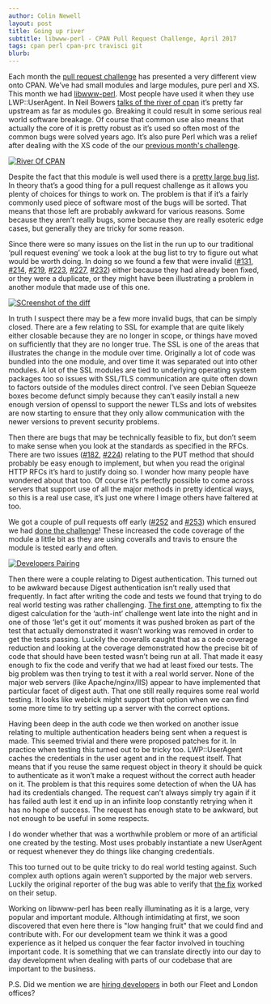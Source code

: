 ```yaml
---
author: Colin Newell
layout: post
title: Going up river
subtitle: libwww-perl - CPAN Pull Request Challenge, April 2017
tags: cpan perl cpan-prc travisci git
blurb:
---
```


Each month the [pull request challenge](http://cpan-prc.org/) has presented a very different view onto CPAN.  We’ve had small modules and large modules, pure perl and XS.  This month we had [libwww-perl](https://metacpan.org/release/libwww-perl).  Most people have used it when they use LWP::UserAgent.  In Neil Bowers [talks of the river of cpan](http://neilb.org/2015/04/20/river-of-cpan.html) it’s pretty far upstream as far as modules go.  Breaking it could result in some serious real world software breakage.  Of course that common use also means that actually the core of it is pretty robust as it’s used so often most of the common bugs were solved years ago.  It’s also pure Perl which was a relief after dealing with the XS code of the our [previous month's challenge](https://tech-blog.cv-library.co.uk/2017/03/28/pull-request-challenge/).

[![River Of CPAN](/images/river_of_cpan.png)](/images/river_of_cpan.png)

Despite the fact that this module is well used there is a [pretty large bug list](https://github.com/libwww-perl/libwww-perl/issues).  In theory that’s a good thing for a pull request challenge as it allows you plenty of choices for things to work on.  The problem is that if it’s a fairly commonly used piece of software most of the bugs will be sorted.  That means that those left are probably awkward for various reasons.  Some because they aren’t really bugs, some because they are really esoteric edge cases, but generally they are tricky for some reason.

Since there were so many issues on the list in the run up to our traditional ‘pull request evening’ we took a look at the bug list to try to figure out what would be worth doing.  In doing so we found a few that were invalid
([#131](https://github.com/libwww-perl/libwww-perl/issues/131),
[#214](https://github.com/libwww-perl/libwww-perl/issues/214),
[#219](https://github.com/libwww-perl/libwww-perl/issues/219),
[#223](https://github.com/libwww-perl/libwww-perl/issues/223),
[#227](https://github.com/libwww-perl/libwww-perl/issues/228),
[#232](https://github.com/libwww-perl/libwww-perl/issues/233))
either because they had already been fixed, or they were a duplicate, or they might have been illustrating a problem in another module that made use of this one.

[![SCreenshot of the diff](/images/april_diff.png)](/images/april_diff.png)

 In truth I suspect there may be a few more invalid bugs, that can be simply closed.  There are a few relating to SSL for example that are quite likely either closable because they are no longer in scope, or things have moved on sufficiently that they are no longer true.  The SSL is one of the areas that illustrates the change in the module over time.  Originally a lot of code was bundled into the one module, and over time it was separated out into other modules.  A lot of the SSL modules are tied to underlying operating system packages too so issues with SSL/TLS communication are quite often down to factors outside of the modules direct control.  I’ve seen Debian Squeeze boxes become defunct simply because they can’t easily install a new enough version of openssl to support the newer TLSs and lots of websites are now starting to ensure that they only allow communication with the newer versions to prevent security problems.

 Then there are bugs that may be technically feasible to fix, but don’t seem to make sense when you look at the standards as specified in the RFCs.  There are two issues ([#182](https://github.com/libwww-perl/libwww-perl/issues/182), [#224](https://github.com/libwww-perl/libwww-perl/issues/224)) relating to the PUT method that should probably be easy enough to implement, but when you read the original HTTP RFCs it’s hard to justify doing so.  I wonder how many people have wondered about that too.  Of course it’s perfectly possible to come across servers that support use of all the major methods in pretty identical ways, so this is a real use case, it’s just one where I image others have faltered at too.

We got a couple of pull requests off early ([#252](https://github.com/libwww-perl/libwww-perl/pull/252) and [#253](https://github.com/libwww-perl/libwww-perl/pull/253)) which ensured we had [done the challenge](http://cpan-prc.org/2017/april.html)! These increased the code coverage of the module a little bit as they are using coveralls and travis to ensure the module is tested early and often.

[![Developers Pairing](/images/developers_pairing.jpg)](/images/developers_pairing.jpg)

Then there were a couple relating to Digest authentication.  This turned out to be awkward because Digest authentication isn’t really used that frequently.  In fact after writing the code and tests we found that trying to do real world testing was rather challenging.  [The first one](https://github.com/libwww-perl/libwww-perl/pull/254), attempting to fix the digest calculation for the ‘auth-int’ challenge went late into the night and in one of those ‘let's get it out’ moments it was pushed broken as part of the test that actually demonstrated it wasn’t working was removed in order to get the tests passing.  Luckily the coveralls caught that as a code coverage reduction and looking at the coverage demonstrated how the precise bit of code that should have been tested wasn’t being run at all.  That made it easy enough to fix the code and verify that we had at least fixed our tests.  The big problem was then trying to test it with a real world server.  None of the major web servers (like Apache/nginx/IIS) appear to have implemented that particular facet of digest auth.  That one still really requires some real world testing.  It looks like webrick might support that option when we can find some more time to try setting up a server with the correct options.

Having been deep in the auth code we then worked on another issue relating to multiple authentication headers being sent when a request is made.  This seemed trivial and there were proposed patches for it.  In practice when testing this turned out to be tricky too.  LWP::UserAgent caches the credentials in the user agent and in the request itself.  That means that if you reuse the same request object in theory it should be quick to authenticate as it won’t make a request without the correct auth header on it.  The problem is that this requires some detection of when the UA has had its credentials changed.  The request can’t always simply try again if it has failed auth lest it end up in an infinite loop constantly retrying when it has no hope of success.  The request has enough state to be awkward, but not enough to be useful in some respects.

I do wonder whether that was a worthwhile problem or more of an artificial one created by the testing.  Most uses probably instantiate a new UserAgent or request whenever they do things like changing credentials.

This too turned out to be quite tricky to do real world testing against.  Such complex auth options again weren’t supported by the major web servers.  Luckily the original reporter of the bug was able to verify that [the fix](https://github.com/libwww-perl/libwww-perl/pull/256) worked on their setup.

Working on libwww-perl has been really illuminating as it is a large, very popular and important module. Although intimidating at first, we soon discovered that even here there is "low hanging fruit" that we could find and contribute with. For our development team we think it was a good experience as it helped us conquer the fear factor involved in touching important code. It is something that we can translate directly into our day to day development when dealing with parts of our codebase that are important to the business.

P.S. Did we mention we are [hiring developers](https://www.cv-library.co.uk/list-jobs/281930/CV-Library-Ltd) in both our Fleet and London offices?
